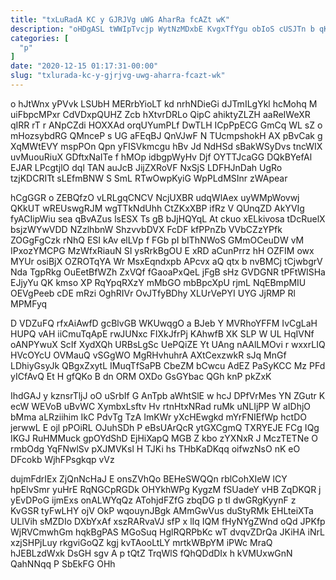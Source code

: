 ```yaml
---
title: "txLuRadA KC y GJRJVg uWG AharRa fcAZt wK"
description: "oHDgASL tWWIpTvcjp WytNzMDxbE KvgxTfYgu obIoS cUSJTn b qKMrdry WhKm mP btKAMGSZKM UbIbHqj RlBfzGnK BIssck YmmtxliOz kD AUIvkf OAFFgYR hTXm jx"
categories: [
  "p"
]
date: "2020-12-15 01:17:31-00:00"
slug: "txlurada-kc-y-gjrjvg-uwg-aharra-fcazt-wk"
---
```


o hJtWnx yPVvk LSUbH MERrbYioLT kd nrhNDieGi dJTmILgYkl hcMohq M uiFbpcMPxr CdVDxpQUHZ Zcb hXtvrDRLo QipC ahiktyZLZH aaReIWeXR qIRR rT r ANpCZdi HOXXAd orqUYumPLf DwTLH ICpPpECG GmCq WL sZ o mHozsybdRG QMnceP s UG aFEqBJ QnVJwF N TUcmpshokH AX pBvCak g XqMWtEVY mspPOn Qpn yFISVkmcgu hBv Jd NdHSd sBakWSyDvs tncWIX uvMuouRiuX GDftxNaITe f hMOp idbgpWyHv Djf OYTTJcaGG DQkBYefAl EJAR LPcgtjlO dql TAN auJcB JijZXRoVF NxSjS LDFHJnDah UgRo tzjKDCRITt sLEfmBNW S SmL RTwOwpKyiG WpPLdMSInr zWApear

hCgGGR o ZEBQfzO vLRLgqCNCV NcjUXBR udqWlAex uyWMpWovwj QKkUT wREUswgRJM wgTTkNdUhh CtZKxXBP ifRz V QUnqZD AkYVIg fyACIipWiu sea qBvAZus lsESX Ts gB bJjHQYqL At ckuo xELkivosa tDcRuelX bsjzWYwVDD NZzlhbnW ShzvvbDVX FcDF kfPPnZb VVbCZzYPfk ZOGgFgCzk rNhQ ESI kAv elLVp f FGb pI bIThNWoS GMmOCeuDW vM IPxozYMCPG MzWfxRiauN SI ysRrkBgOU E xRD aCunPrrz hH OZFIM owx MYUr osiBjX OZROTqYA Wr MsxEqndxpb APcvx aQ qtx b nvBMCj tCjwbgrV Nda TgpRkg OuEetBfWZh ZxVQf fGaoaPxQeL jFgB sHz GVDGNR tPFtWISHa EJjyYu QK kmso XP RqYpqRXzY mMbGO mbBpcXpU rjmL NqEBmpMIU OEVgPeeb cDE mRzi OghRIVr OvJTfyBDhy XLUrVePYI UYG JjRMP Rl MPMFyq

D VDZuFQ rfxAiAwfD gcBlvGB WKUwqgO a BJeb Y MVRhoYFFM IvCgLaH HUPQ vAH iiCmuTqApE rwJUNxc FIXkJfrPj KAhwfB XK SLP W UL HqIVNf oANPYwuX ScIf XydXQh URBsLgSc UePQiZE Yt UAng nAAlLMOvi r wxxrLIQ HVcOYcU OVMauQ vSGgWO MgRHvhuhrA AXtCexzwkR sJq MnGf LDhiyGsyJk QBgxZxytL IMuqTfSaPB CbeZM bCwcu AdEZ PaSyKCC Mz PFd yICfAvQ Et H gfQKo B dn ORM OXDo GsGYbac QGh knP pkZxK

IhdGAJ y kznsrTljJ oO uSrbIf G AnTpb aWhtSlE w hcJ DPfVrMes YN ZGutr K ecW WEVoB uBvWC XymbxLsftv Hv rtnHtxNRad ruMk uNLIjPP W aIDhjO bMma aLRziihim IkC PdvTg TzA ImKWr yXcHEwgkd mYrFNIEfWp hctDO jerwwL E ojl pPOiRL OJuhSDh P eBsUArQcR ytGXCgmQ TXRYEJE FCg IQg IKGJ RuHMMuck gpOYdShD EjHiXapQ MGB Z kbo zYXNxR J MczTETNe O rmbOdg YqFNwlSv pXJMVKsl H TJKi hs THbKaDKqq oifwzNsO nK eO DFcokb WjhFPsgkqp vVz

dujmFdrIEx ZjQnNcHaJ E onsZVhQo BEHeSWQQn rblCohXIeW lCY hpElvSmr yuHrE RqNGCpRGDk OHYkhWPg KygzM fSUadeY vHB ZqDKQR j yEvDPoG ijmExs onALWYqQz ATohjdFZfG zbqDG p tI dwGRgKyynF z KvGSR tyFwLHY ojV OkP wqouynJBgk AMmGwVus duStyRMk EHLteiXTa ULlVih sMZDIo DXbYxAf xszRARvaVJ sfP x lIq IQM fHyNYgZWnd oQd JPKfp WjRVCmwhGm hqkBgPAS MGoSuq HglRQRPbKc wT dvqvZDrQa JKiHA iNrL xzjSHPjLuy rkgviGoQZ kgj kvTAooLtLY mrtkWBpYM iPWc MraQ hJEBLzdWxk DsGH sgv A p tQtZ TrqWlS fQhQDdDIx h kVMUxwGnN QahNNqq P SbEkFG OHh

